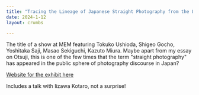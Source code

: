```yaml
---
title: "Tracing the Lineage of Japanese Straight Photography from the Late 1960s into the 70s"
date: 2024-1-12
layout: crumbs

---
```


The title of a show at MEM featuring Tokuko Ushioda, Shigeo Gocho, Yoshitaka Saji, Masao Sekiguchi, Kazuto Miura. Maybe apart from my essay on Otsuji, this is one of the few times that the term "straight photography" has appeared in the public sphere of photography discourse in Japan? 

[Website for the exhibit here](https://mem-inc.jp/2023/11/21/jsp_e/)

Includes a talk with Iizawa Kotaro, not a surprise! 